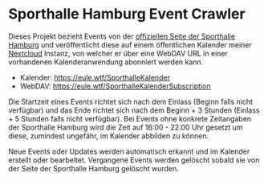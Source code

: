 # Sporthalle Hamburg Event Crawler

Dieses Projekt bezieht Events von der [offiziellen Seite der Sporthalle Hamburg](https://termine.sporthallehamburg.de/pr/clipper.php) und veröffentlicht diese auf einem öffentlichen Kalender meiner [Nextcloud](https://nextcloud.com/) Instanz, von welcher er über eine WebDAV URL in einer vorhandenen Kalenderanwendung abonniert werden kann.

- Kalender: https://eule.wtf/SporthalleKalender
- WebDAV: https://eule.wtf/SporthalleKalenderSubscription

Die Startzeit eines Events richtet sich nach dem Einlass (Beginn falls nicht verfügbar) und das Ende richtet sich nach dem Beginn + 3 Stunden (Einlass + 5 Stunden falls nicht verfügbar). Bei Events ohne konkrete Zeitangaben der Sporthalle Hamburg wird die Zeit auf 16:00 - 22:00 Uhr gesetzt um diese, zumindest ungefähr, im Kalender abbilden zu können.

Neue Events oder Updates werden automatisch erkannt und im Kalender erstellt oder bearbeitet. Vergangene Events werden gelöscht sobald sie von der Seite der Sporthalle Hamburg gelöscht wurden.
